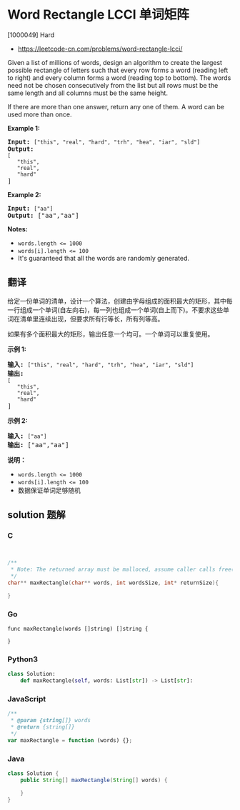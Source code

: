 # Word Rectangle LCCI 单词矩阵

[1000049] Hard

- https://leetcode-cn.com/problems/word-rectangle-lcci/

Given a list of millions of words, design an algorithm to create the largest possible rectangle of letters such that every row forms a word (reading left to right) and every column forms a word (reading top to bottom). The words need not be chosen consecutively from the list but all rows must be the same length and all columns must be the same height.

If there are more than one answer, return any one of them. A word can be used more than once.

**Example 1:**

<pre><strong>Input:</strong> <code>["this", "real", "hard", "trh", "hea", "iar", "sld"]</code>
<strong>Output:
</strong><code>[
&nbsp;  "this",
&nbsp;  "real",
&nbsp;  "hard"</code>
]</pre>

**Example 2:**

<pre><strong>Input:</strong> <code>["aa"]</code>
<strong>Output: </strong>["aa","aa"]</pre>

**Notes:**

- `words.length <= 1000`
- `words[i].length <= 100`
- It's guaranteed that all the words are randomly generated.

## 翻译

给定一份单词的清单，设计一个算法，创建由字母组成的面积最大的矩形，其中每一行组成一个单词(自左向右)，每一列也组成一个单词(自上而下)。不要求这些单词在清单里连续出现，但要求所有行等长，所有列等高。

如果有多个面积最大的矩形，输出任意一个均可。一个单词可以重复使用。

**示例 1:**

<pre><strong>输入:</strong> <code>["this", "real", "hard", "trh", "hea", "iar", "sld"]</code>
<strong>输出:
</strong><code>[
&nbsp;  "this",
&nbsp;  "real",
&nbsp;  "hard"</code>
]</pre>

**示例 2:**

<pre><strong>输入:</strong> <code>["aa"]</code>
<strong>输出: </strong>["aa","aa"]</pre>

**说明：**

- `words.length <= 1000`
- `words[i].length <= 100`
- 数据保证单词足够随机

## solution 题解

### C

```c


/**
 * Note: The returned array must be malloced, assume caller calls free().
 */
char** maxRectangle(char** words, int wordsSize, int* returnSize){

}


```

### Go

```golang
func maxRectangle(words []string) []string {

}
```

### Python3

```python
class Solution:
    def maxRectangle(self, words: List[str]) -> List[str]:
```

### JavaScript

```javascript
/**
 * @param {string[]} words
 * @return {string[]}
 */
var maxRectangle = function (words) {};
```

### Java

```java
class Solution {
    public String[] maxRectangle(String[] words) {

    }
}
```
